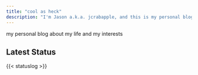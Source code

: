 ```yaml
---
title: "cool as heck"
description: "I'm Jason a.k.a. jcrabapple, and this is my personal blog about my life and my interests."
---
```

my personal blog about my life and my interests

## Latest Status
{{< statuslog >}}
